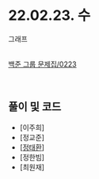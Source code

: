 # 22.02.23. 수
그래프 
</br>
</br>

[백준 그룹 문제집/0223](https://www.acmicpc.net/group/workbook/view/13701/42157)

</br>

## 풀이 및 코드
* [이주희]
* [정교준]
* [[정태환](https://github.com/daejeon5-algostudy/AlgorithmStudy/tree/main/%EC%8A%A4%ED%84%B0%EB%94%94/0223/%EC%A0%95%ED%83%9C%ED%99%98)]
* [정한빔]
* [최원재]
